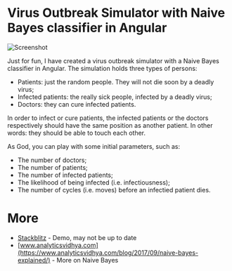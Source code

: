 # Virus Outbreak Simulator with Naive Bayes classifier in Angular

![Screenshot](https://i.imgur.com/VBWCfqE.png)

Just for fun, I have created a virus outbreak simulator with a Naive Bayes classifier in Angular. The simulation holds three types of persons:

  - Patients: just the random people. They will not die soon by a deadly virus;
  - Infected patients: the really sick people, infected by a deadly virus;
  - Doctors: they can cure infected patients.

In order to infect or cure patients, the infected patients or the doctors respectively should have the same position as another patient. In other words: they should be able to touch each other.  

As God, you can play with some initial parameters, such as:
  - The number of doctors;
  - The number of patients;
  - The number of infected patients;
  - The likelihood of being infected (i.e. infectiousness);
  - The number of cycles (i.e. moves) before an infectied patient dies. 
  
# More
- [Stackblitz](https://stackblitz.com/edit/angular-stgen7) - Demo, may not be up to date
- [www.analyticsvidhya.com](https://www.analyticsvidhya.com/blog/2017/09/naive-bayes-explained/) - More on Naive Bayes

